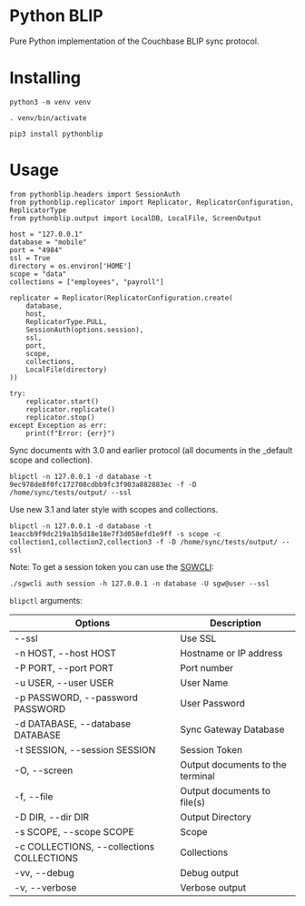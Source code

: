 Python BLIP
===========
Pure Python implementation of the Couchbase BLIP sync protocol.

Installing
==========
```
python3 -m venv venv
```
```
. venv/bin/activate
```
```
pip3 install pythonblip
```

Usage
=====
```
from pythonblip.headers import SessionAuth
from pythonblip.replicator import Replicator, ReplicatorConfiguration, ReplicatorType
from pythonblip.output import LocalDB, LocalFile, ScreenOutput

host = "127.0.0.1"
database = "mobile"
port = "4984"
ssl = True
directory = os.environ['HOME']
scope = "data"
collections = ["employees", "payroll"]

replicator = Replicator(ReplicatorConfiguration.create(
    database,
    host,
    ReplicatorType.PULL,
    SessionAuth(options.session),
    ssl,
    port,
    scope,
    collections,
    LocalFile(directory)
))

try:
    replicator.start()
    replicator.replicate()
    replicator.stop()
except Exception as err:
    print(f"Error: {err}")
```

Sync documents with 3.0 and earlier protocol (all documents in the _default scope and collection).
```
blipctl -n 127.0.0.1 -d database -t 9ec978de8f0fc172708cdbb9fc3f903a882883ec -f -D /home/sync/tests/output/ --ssl
```

Use new 3.1 and later style with scopes and collections.
```
blipctl -n 127.0.0.1 -d database -t 1eaccb9f9dc219a1b5d18e18e7f3d058efd1e9ff -s scope -c collection1,collection2,collection3 -f -D /home/sync/tests/output/ --ssl
```

Note: To get a session token you can use the [SGWCLI](https://github.com/mminichino/sgwcli):
```
./sgwcli auth session -h 127.0.0.1 -n database -U sgw@user --ssl
```

```blipctl``` arguments:

| Options                                   | Description                      |
|-------------------------------------------|----------------------------------|
| --ssl                                     | Use SSL                          |
| -n HOST, --host HOST                      | Hostname or IP address           |
| -P PORT, --port PORT                      | Port number                      |
| -u USER, --user USER                      | User Name                        |
| -p PASSWORD, --password PASSWORD          | User Password                    |
| -d DATABASE, --database DATABASE          | Sync Gateway Database            |
| -t SESSION, --session SESSION             | Session Token                    |
| -O, --screen                              | Output documents to the terminal |
| -f, --file                                | Output documents to file(s)      |
| -D DIR, --dir DIR                         | Output Directory                 |
| -s SCOPE, --scope SCOPE                   | Scope                            |
| -c COLLECTIONS, --collections COLLECTIONS | Collections                      |
| -vv, --debug                              | Debug output                     | 
| -v, --verbose                             | Verbose output                   | 
